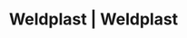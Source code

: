 ---
Filename: "eshop-products-variant58"
Link: "file:/Users/vinayakpatel/Downloads/www.weldplast.cz/eshop_products_compare/add/eshop-products-variant58"
product_name: "null"
product_id: "null"
title: "Weldplast | Weldplast"
product_desc: ""
product_specs: ""
product_downloads: ""
href: ""
p_desc_2: ""
accessories: ""
similar_products: ""
---